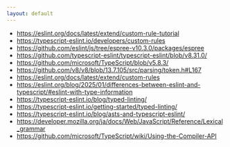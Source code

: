 ```yaml
---
layout: default
---
```



<section-title title="参考文献" />

<div class="text-md">

- https://eslint.org/docs/latest/extend/custom-rule-tutorial
- https://typescript-eslint.io/developers/custom-rules
- https://github.com/eslint/js/tree/espree-v10.3.0/packages/espree
- https://github.com/typescript-eslint/typescript-eslint/blob/v8.31.0/
- https://github.com/microsoft/TypeScript/blob/v5.8.3/
- https://github.com/v8/v8/blob/13.7.105/src/parsing/token.h#L167
- https://eslint.org/docs/latest/extend/custom-rules
- https://eslint.org/blog/2025/01/differences-between-eslint-and-typescript/#eslint-with-type-information
- https://typescript-eslint.io/blog/typed-linting/
- https://typescript-eslint.io/getting-started/typed-linting/
- https://typescript-eslint.io/blog/asts-and-typescript-eslint/
- https://developer.mozilla.org/ja/docs/Web/JavaScript/Reference/Lexical_grammar
- https://github.com/microsoft/TypeScript/wiki/Using-the-Compiler-API

</div>

<!-- 
最後に、このスライドを作成するにあたり参考にさせていただいた文献です。

ご清聴ありがとうございました。
-->